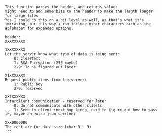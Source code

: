 
    This function parses the header, and returns values
    might need to add some bits to the header to make the length longer for large files
	Yes I could do this on a bit level as well, as that's what it's imitating, but this way I can include other characters such as the aplphabet for expanded options. 

    header: 
    XXXXXXXXX

    1XXXXXXXX
    Let the server know what type of data is being sent:
        0: Cleartext
        1: RSA-Encryption (256 maybe)
        2-9: To be figured out later

    X1XXXXXXX
    Request public items from the server:
        1: Public Key
        2-9: reserved

    XX1XXXXXX
    Interclient communication - reserved for later
        0: do not communicate with other clients
        1: Send to client (next hop kinda, need to figure out how to pass IP, maybe an extra json section)

    XXX0000000
    The rest are for data size (char 3 - 9)
    '''